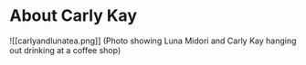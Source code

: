 # About Carly Kay
![[carlyandlunatea.png]]
(Photo showing Luna Midori and Carly Kay hanging out drinking at a coffee shop)

